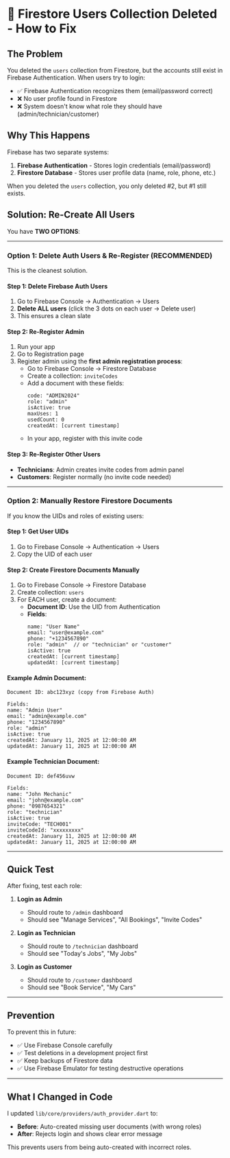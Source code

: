 # 🚨 Firestore Users Collection Deleted - How to Fix

## The Problem
You deleted the `users` collection from Firestore, but the accounts still exist in Firebase Authentication. When users try to login:
- ✅ Firebase Authentication recognizes them (email/password correct)
- ❌ No user profile found in Firestore
- ❌ System doesn't know what role they should have (admin/technician/customer)

## Why This Happens
Firebase has two separate systems:
1. **Firebase Authentication** - Stores login credentials (email/password)
2. **Firestore Database** - Stores user profile data (name, role, phone, etc.)

When you deleted the `users` collection, you only deleted #2, but #1 still exists.

## Solution: Re-Create All Users

You have **TWO OPTIONS**:

---

### **Option 1: Delete Auth Users & Re-Register (RECOMMENDED)**

This is the cleanest solution.

#### Step 1: Delete Firebase Auth Users
1. Go to Firebase Console → Authentication → Users
2. **Delete ALL users** (click the 3 dots on each user → Delete user)
3. This ensures a clean slate

#### Step 2: Re-Register Admin
1. Run your app
2. Go to Registration page
3. Register admin using the **first admin registration process**:
   - Go to Firebase Console → Firestore Database
   - Create a collection: `inviteCodes`
   - Add a document with these fields:
     ```
     code: "ADMIN2024"
     role: "admin"
     isActive: true
     maxUses: 1
     usedCount: 0
     createdAt: [current timestamp]
     ```
   - In your app, register with this invite code

#### Step 3: Re-Register Other Users
- **Technicians**: Admin creates invite codes from admin panel
- **Customers**: Register normally (no invite code needed)

---

### **Option 2: Manually Restore Firestore Documents**

If you know the UIDs and roles of existing users:

#### Step 1: Get User UIDs
1. Go to Firebase Console → Authentication → Users
2. Copy the UID of each user

#### Step 2: Create Firestore Documents Manually
1. Go to Firebase Console → Firestore Database
2. Create collection: `users`
3. For EACH user, create a document:
   - **Document ID**: Use the UID from Authentication
   - **Fields**:
     ```
     name: "User Name"
     email: "user@example.com"
     phone: "+1234567890"
     role: "admin"  // or "technician" or "customer"
     isActive: true
     createdAt: [current timestamp]
     updatedAt: [current timestamp]
     ```

#### Example Admin Document:
```
Document ID: abc123xyz (copy from Firebase Auth)

Fields:
name: "Admin User"
email: "admin@example.com"
phone: "1234567890"
role: "admin"
isActive: true
createdAt: January 11, 2025 at 12:00:00 AM
updatedAt: January 11, 2025 at 12:00:00 AM
```

#### Example Technician Document:
```
Document ID: def456uvw

Fields:
name: "John Mechanic"
email: "john@example.com"
phone: "0987654321"
role: "technician"
isActive: true
inviteCode: "TECH001"
inviteCodeId: "xxxxxxxxx"
createdAt: January 11, 2025 at 12:00:00 AM
updatedAt: January 11, 2025 at 12:00:00 AM
```

---

## Quick Test

After fixing, test each role:

1. **Login as Admin**
   - Should route to `/admin` dashboard
   - Should see "Manage Services", "All Bookings", "Invite Codes"

2. **Login as Technician**
   - Should route to `/technician` dashboard
   - Should see "Today's Jobs", "My Jobs"

3. **Login as Customer**
   - Should route to `/customer` dashboard
   - Should see "Book Service", "My Cars"

---

## Prevention

To prevent this in future:
- ✅ Use Firebase Console carefully
- ✅ Test deletions in a development project first
- ✅ Keep backups of Firestore data
- ✅ Use Firebase Emulator for testing destructive operations

---

## What I Changed in Code

I updated `lib/core/providers/auth_provider.dart` to:
- **Before**: Auto-created missing user documents (with wrong roles)
- **After**: Rejects login and shows clear error message

This prevents users from being auto-created with incorrect roles.

